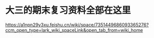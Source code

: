 # 大三的期末复习资料全部在这里

https://a1npn29y3xu.feishu.cn/wiki/space/7351449686093365276?ccm_open_type=lark_wiki_spaceLink&open_tab_from=wiki_home